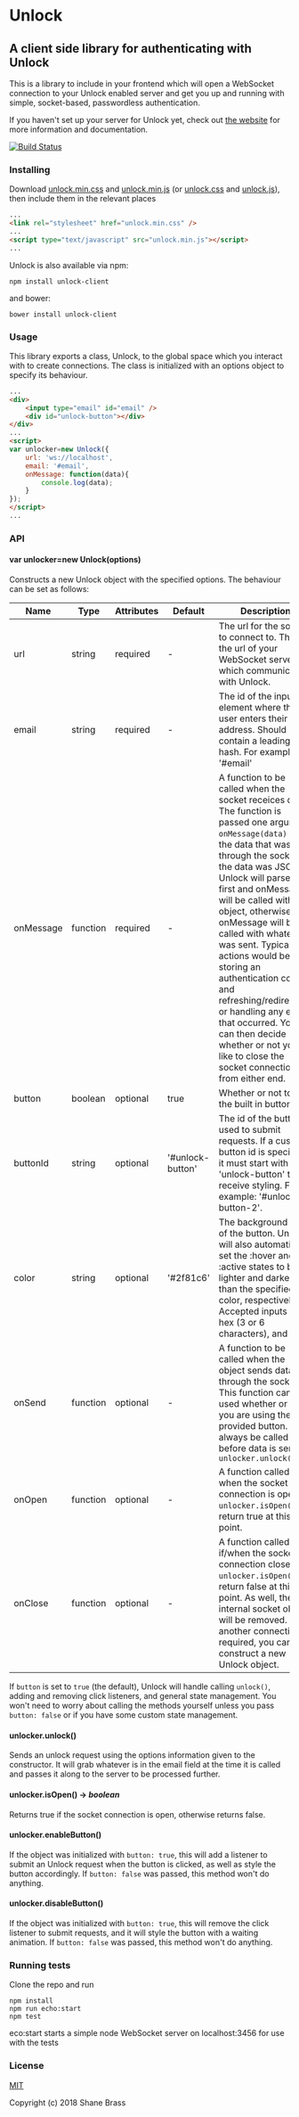 # Unlock

## A client side library for authenticating with Unlock
This is a library to include in your frontend which will open a WebSocket connection to your Unlock enabled server and get you up and running with simple, socket-based, passwordless authentication.

If you haven't set up your server for Unlock yet, check out [the website](https://www.unlock-auth.com/documentation) for more information and documentation.

[![Build Status](https://travis-ci.org/GuyShane/UnlockClient.svg?branch=master)](https://travis-ci.org/GuyShane/UnlockClient)

### Installing
Download [unlock.min.css](https://raw.githubusercontent.com/GuyShane/UnlockClient/master/src/unlock.min.css) and [unlock.min.js](https://raw.githubusercontent.com/GuyShane/UnlockClient/master/src/unlock.min.js) (or [unlock.css](https://raw.githubusercontent.com/GuyShane/UnlockClient/master/src/unlock.css) and [unlock.js](https://raw.githubusercontent.com/GuyShane/UnlockClient/master/src/unlock.js)), then include them in the relevant places
```html
...
<link rel="stylesheet" href="unlock.min.css" />
...
<script type="text/javascript" src="unlock.min.js"></script>
...
```

Unlock is also available via npm:

`npm install unlock-client`

and bower:

`bower install unlock-client`

### Usage
This library exports a class, Unlock, to the global space which you interact with to create connections. The class is initialized with an options object to specify its behaviour.
```html
...
<div>
    <input type="email" id="email" />
    <div id="unlock-button"></div>
</div>
...
<script>
var unlocker=new Unlock({
    url: 'ws://localhost',
    email: '#email',
    onMessage: function(data){
        console.log(data);
    }
});
</script>
...
```

### API

#### var unlocker=new Unlock(options)
Constructs a new Unlock object with the specified options. The behaviour can be set as follows:

| Name | Type | Attributes | Default | Description |
| ---- | ---- | ---------- | ------- | ----------- |
| url | string | required | - | The url for the socket to connect to. This is the url of your WebSocket server which communicates with Unlock. |
| email | string | required | - | The id of the input element where the user enters their email address. Should contain a leading hash. For example: '#email' |
| onMessage | function | required | - | A function to be called when the socket receices data. The function is passed one argument: `onMessage(data)` It is the data that was sent through the socket. If the data was JSON, Unlock will parse it first and onMessage will be called with the object, otherwise onMessage will be called with whatever was sent. Typical actions would be storing an authentication cookie and refreshing/redirecting, or handling any errors that occurred. You can then decide whether or not you'd like to close the socket connection from either end. |
| button | boolean | optional | true | Whether or not to use the built in button. |
| buttonId | string | optional | '#unlock-button' | The id of the button used to submit requests. If a custom button id is specified, it must start with 'unlock-button' to receive styling. For example: '#unlock-button-2'. |
| color | string | optional | '#2f81c6' | The background color of the button. Unlock will also automatically set the :hover and :active states to be lighter and darker than the specified color, respectively. Accepted inputs are hex (3 or 6 characters), and rgb() |
| onSend | function | optional | - | A function to be called when the object sends data through the socket. This function can be used whether or not you are using the provided button. It will always be called just before data is sent in `unlocker.unlock()` |
| onOpen | function | optional | - | A function called when the socket connection is open. `unlocker.isOpen()` will return true at this point. |
| onClose | function | optional | - | A function called if/when the socket connection closes. `unlocker.isOpen()` will return false at this point. As well, the internal socket object will be removed. If another connection is required, you can construct a new Unlock object. |

If `button` is set to `true` (the default), Unlock will handle calling `unlock()`, adding and removing click listeners, and general state management. You won't need to worry about calling the methods yourself unless you pass `button: false` or if you have some custom state management.

#### unlocker.unlock()
Sends an unlock request using the options information given to the constructor. It will grab whatever is in the email field at the time it is called and passes it along to the server to be processed further.

#### unlocker.isOpen() -> *boolean*
Returns true if the socket connection is open, otherwise returns false.

#### unlocker.enableButton()
If the object was initialized with `button: true`, this will add a listener to submit an Unlock request when the button is clicked, as well as style the button accordingly. If `button: false` was passed, this method won't do anything.

#### unlocker.disableButton()
If the object was initialized with `button: true`, this will remove the click listener to submit requests, and it will style the button with a waiting animation. If `button: false` was passed, this method won't do anything.

### Running tests
Clone the repo and run
```
npm install
npm run echo:start
npm test
```
eco:start starts a simple node WebSocket server on localhost:3456 for use with the tests

### License
[MIT](https://opensource.org/licenses/MIT)

Copyright (c) 2018 Shane Brass
